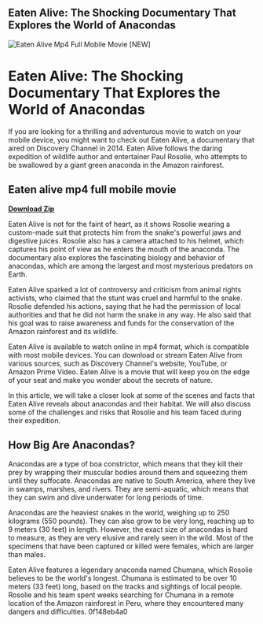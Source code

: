 ## Eaten Alive: The Shocking Documentary That Explores the World of Anacondas

 
![Eaten Alive Mp4 Full Mobile Movie \[NEW\]](https://cdn.iporntv.net/videos/thumbsl/ea/97/4b/ea974bf6a75e8717a33eb2a4931b3b1b-2/ea974bf6a75e8717a33eb2a4931b3b1b.2.jpg)

 
# Eaten Alive: The Shocking Documentary That Explores the World of Anacondas
 
If you are looking for a thrilling and adventurous movie to watch on your mobile device, you might want to check out Eaten Alive, a documentary that aired on Discovery Channel in 2014. Eaten Alive follows the daring expedition of wildlife author and entertainer Paul Rosolie, who attempts to be swallowed by a giant green anaconda in the Amazon rainforest.
 
## Eaten alive mp4 full mobile movie


[**Download Zip**](https://www.google.com/url?q=https%3A%2F%2Furloso.com%2F2tKxzL&sa=D&sntz=1&usg=AOvVaw3FgsfI2LByPuRiXwe34cXn)

 
Eaten Alive is not for the faint of heart, as it shows Rosolie wearing a custom-made suit that protects him from the snake's powerful jaws and digestive juices. Rosolie also has a camera attached to his helmet, which captures his point of view as he enters the mouth of the anaconda. The documentary also explores the fascinating biology and behavior of anacondas, which are among the largest and most mysterious predators on Earth.
 
Eaten Alive sparked a lot of controversy and criticism from animal rights activists, who claimed that the stunt was cruel and harmful to the snake. Rosolie defended his actions, saying that he had the permission of local authorities and that he did not harm the snake in any way. He also said that his goal was to raise awareness and funds for the conservation of the Amazon rainforest and its wildlife.
 
Eaten Alive is available to watch online in mp4 format, which is compatible with most mobile devices. You can download or stream Eaten Alive from various sources, such as Discovery Channel's website, YouTube, or Amazon Prime Video. Eaten Alive is a movie that will keep you on the edge of your seat and make you wonder about the secrets of nature.
  
In this article, we will take a closer look at some of the scenes and facts that Eaten Alive reveals about anacondas and their habitat. We will also discuss some of the challenges and risks that Rosolie and his team faced during their expedition.
 
## How Big Are Anacondas?
 
Anacondas are a type of boa constrictor, which means that they kill their prey by wrapping their muscular bodies around them and squeezing them until they suffocate. Anacondas are native to South America, where they live in swamps, marshes, and rivers. They are semi-aquatic, which means that they can swim and dive underwater for long periods of time.
 
Anacondas are the heaviest snakes in the world, weighing up to 250 kilograms (550 pounds). They can also grow to be very long, reaching up to 9 meters (30 feet) in length. However, the exact size of anacondas is hard to measure, as they are very elusive and rarely seen in the wild. Most of the specimens that have been captured or killed were females, which are larger than males.
 
Eaten Alive features a legendary anaconda named Chumana, which Rosolie believes to be the world's longest. Chumana is estimated to be over 10 meters (33 feet) long, based on the tracks and sightings of local people. Rosolie and his team spent weeks searching for Chumana in a remote location of the Amazon rainforest in Peru, where they encountered many dangers and difficulties.
 0f148eb4a0
